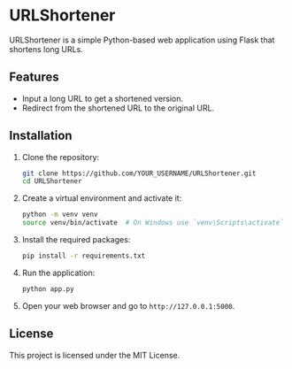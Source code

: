 # URLShortener

URLShortener is a simple Python-based web application using Flask that shortens long URLs.

## Features

- Input a long URL to get a shortened version.
- Redirect from the shortened URL to the original URL.

## Installation

1. Clone the repository:
    ```bash
    git clone https://github.com/YOUR_USERNAME/URLShortener.git
    cd URLShortener
    ```

2. Create a virtual environment and activate it:
    ```bash
    python -m venv venv
    source venv/bin/activate  # On Windows use `venv\Scripts\activate`
    ```

3. Install the required packages:
    ```bash
    pip install -r requirements.txt
    ```

4. Run the application:
    ```bash
    python app.py
    ```

5. Open your web browser and go to `http://127.0.0.1:5000`.

## License

This project is licensed under the MIT License.
